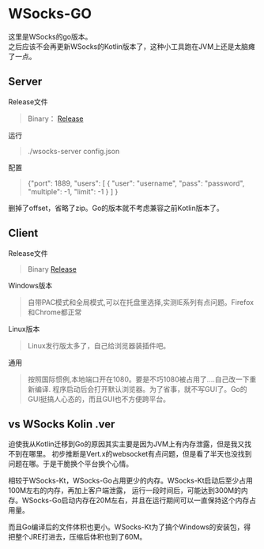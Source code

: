 WSocks-GO
=======
这里是WSocks的go版本。  
之后应该不会再更新WSocks的Kotlin版本了，这种小工具跑在JVM上还是太脑瘫了一点。  

Server
----
Release文件
> Binary： <a href="https://github.com/Wooyme/WSocks-Go/releases/download/v1.0/wsocks-server-linux-amd64">Release</a>  

运行
> ./wsocks-server config.json

配置
> {"port": 1889,
   "users": [
     {
       "user": "username",
       "pass": "password",
       "multiple": -1,
       "limit": -1
     }
   ]
 }
 
删掉了offset，省略了zip。Go的版本就不考虑兼容之前Kotlin版本了。

Client
----
Release文件
> Binary <a href="https://github.com/Wooyme/WSocks-Go/releases/tag/v1.0">Release</a>

Windows版本
> 自带PAC模式和全局模式,可以在托盘里选择,实测IE系列有点问题。Firefox和Chrome都正常

Linux版本
> Linux发行版太多了，自己给浏览器装插件吧。

通用
> 按照国际惯例,本地端口开在1080。要是不巧1080被占用了....自己改一下重新编译.
> 程序启动后会打开默认浏览器。为了省事，就不写GUI了。Go的GUI挺搞人心态的，而且GUI也不方便跨平台。

vs WSocks Kolin .ver
----------------
迫使我从Kotlin迁移到Go的原因其实主要是因为JVM上有内存泄露，但是我又找不到在哪里。
初步推断是Vert.x的websocket有点问题，但是看了半天也没找到问题在哪。于是干脆换个平台换个心情。  

相较于WSocks-Kt，WSocks-Go占用更少的内存。WSocks-Kt启动后至少占用100M左右的内存，再加上客户端泄露，
运行一段时间后，可能达到300M的内存。WSocks-Go启动内存在20M左右，并且在运行期间可以一直保持这个内存占用量。

而且Go编译后的文件体积也更小。WSocks-Kt为了搞个Windows的安装包，得把整个JRE打进去，压缩后体积也到了60M。

